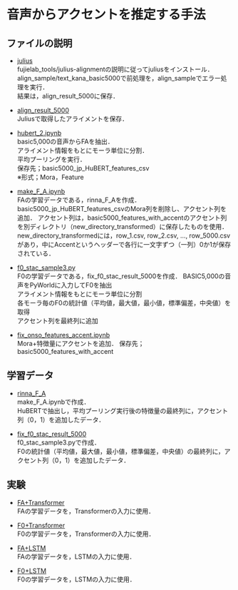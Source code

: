 # 音声からアクセントを推定する手法
## ファイルの説明
* [julius](https://github.com/fujielab/fujielab_tools/tree/main/julius-alignment)<br>
fujielab_tools/julius-alignmentの説明に従ってjuliusをインストール．<br>
align_sample/text_kana_basic5000で前処理を，align_sampleでエラー処理を実行．<br>
結果は，align_result_5000に保存．<br>

* [align_result_5000](./align_result_5000)<br>
Juliusで取得したアライメントを保存．<br>

* [hubert_2.ipynb](./hubert_2.ipynb)<br>
basic5,000の音声からFAを抽出．<br>
アライメント情報をもとにモーラ単位に分割．<br>
平均プーリングを実行．<br>
保存先；basic5000_jp_HuBERT_features_csv<br>
※形式；Mora，Feature

* [make_F_A.ipynb](./make_F_A.ipynb)<br>
FAの学習データである，rinna_F_Aを作成．
basic5000_jp_HuBERT_features_csvのMora列を削除し、アクセント列を追加．
アクセント列は，basic5000_features_with_accentのアクセント列を別ディレクトリ（new_directory_transformed）に保存したものを使用．<br>
new_directory_transformedには，row_1.csv, row_2.csv, ..., row_5000.csvがあり，中にAccentというヘッダーで各行に一文字ずつ（一列）0か1が保存されている．<br>

* [f0_stac_sample3.py](./f0_stac_sample3.py)<br>
F0の学習データである，fix_f0_stac_result_5000を作成．
BASIC5,000の音声をPyWorldに入力してF0を抽出<br>
アライメント情報をもとにモーラ単位に分割<br>
各モーラ毎のF0の統計値（平均値，最大値，最小値，標準偏差，中央値）を取得<br>
アクセント列を最終列に追加<br>

* [fix_onso_features_accent.ipynb](./fix_onso_features_accent.ipynb)<br>
Mora+特徴量にアクセントを追加．
保存先；basic5000_features_with_accent<br>

## 学習データ
* [rinna_F_A](./rinna_F_A)<br>
make_F_A.ipynbで作成．<br>
HuBERTで抽出し，平均プーリング実行後の特徴量の最終列に，アクセント列（0，1）を追加したデータ．<br>

* [fix_f0_stac_result_5000](./fix_f0_stac_result_5000)<br>
f0_stac_sample3.pyで作成．<br>
F0の統計値（平均値，最大値，最小値，標準偏差，中央値）の最終列に，アクセント列（0，1）を追加したデータ．<br>


## 実験
* [FA+Transformer](./re5_TransF_FA.ipynb)<br>
FAの学習データを，Transformerの入力に使用．<br>

* [F0+Transformer](./re5_TransF_F0.ipynb)<br>
F0の学習データを，Transformerの入力に使用．<br>

* [FA+LSTM](./re5_LSTM_FA.ipynb)<br>
FAの学習データを，LSTMの入力に使用．<br>

* [F0+LSTM](./re5_LSTM_F0.ipynb)<br>
F0の学習データを，LSTMの入力に使用．<br>
